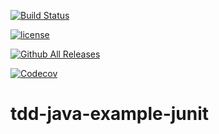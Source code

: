 [![Build Status](https://travis-ci.org/deltatronica/tdd-java-example-junit.svg?branch=master)](https://travis-ci.org/deltatronica/tdd-java-example-junit)

[![license](https://img.shields.io/github/license/mashape/apistatus.svg)](https://github.com/deltatronica/tdd-java-example-junit/)

[![Github All Releases](https://img.shields.io/github/downloads/atom/atom/total.svg)](https://github.com/deltatronica/tdd-java-example-junit/)

[![Codecov](https://img.shields.io/codecov/c/github/codecov/example-python.svg)](https://github.com/deltatronica/tdd-java-example-junit/)

# tdd-java-example-junit
